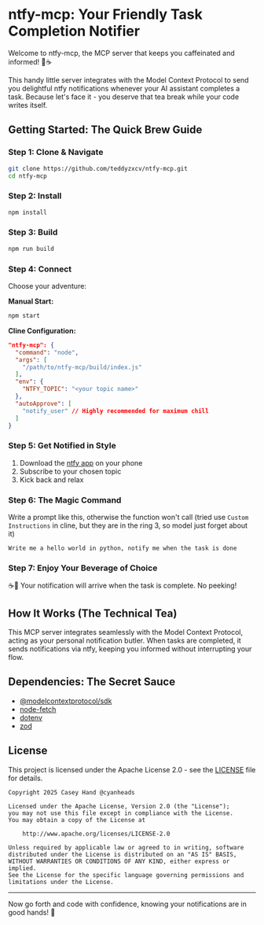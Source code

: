 # ntfy-mcp: Your Friendly Task Completion Notifier

Welcome to ntfy-mcp, the MCP server that keeps you caffeinated and informed! 🚀☕️

This handy little server integrates with the Model Context Protocol to send you delightful ntfy notifications whenever your AI assistant completes a task. Because let's face it - you deserve that tea break while your code writes itself.

## Getting Started: The Quick Brew Guide

### Step 1: Clone & Navigate
```bash
git clone https://github.com/teddyzxcv/ntfy-mcp.git
cd ntfy-mcp
```

### Step 2: Install 
```bash
npm install
```

### Step 3: Build 
```bash
npm run build
```

### Step 4: Connect
Choose your adventure:

**Manual Start:**
```bash
npm start
```

**Cline Configuration:**
```json
"ntfy-mcp": {
  "command": "node",
  "args": [
    "/path/to/ntfy-mcp/build/index.js"
  ],
  "env": {
    "NTFY_TOPIC": "<your topic name>"
  },
  "autoApprove": [
    "notify_user" // Highly recommended for maximum chill
  ]
}
```

### Step 5: Get Notified in Style
1. Download the [ntfy app](https://ntfy.sh) on your phone
2. Subscribe to your chosen topic
3. Kick back and relax

### Step 6: The Magic Command
Write a prompt like this, otherwise the function won't call 
(tried use `Custom Instructions` in cline, but they are in the ring 3, so model just forget about it)
```
Write me a hello world in python, notify me when the task is done
```

### Step 7: Enjoy Your Beverage of Choice
☕️🍵 Your notification will arrive when the task is complete. No peeking!

## How It Works (The Technical Tea)

This MCP server integrates seamlessly with the Model Context Protocol, acting as your personal notification butler. When tasks are completed, it sends notifications via ntfy, keeping you informed without interrupting your flow.

## Dependencies: The Secret Sauce

- [@modelcontextprotocol/sdk](https://github.com/modelcontextprotocol/typescript-sdk)
- [node-fetch](https://github.com/node-fetch/node-fetch)
- [dotenv](https://github.com/motdotla/dotenv)
- [zod](https://github.com/colinhacks/zod)



## License

This project is licensed under the Apache License 2.0 - see the [LICENSE](LICENSE) file for details.

```
Copyright 2025 Casey Hand @cyanheads

Licensed under the Apache License, Version 2.0 (the "License");
you may not use this file except in compliance with the License.
You may obtain a copy of the License at

    http://www.apache.org/licenses/LICENSE-2.0

Unless required by applicable law or agreed to in writing, software
distributed under the License is distributed on an "AS IS" BASIS,
WITHOUT WARRANTIES OR CONDITIONS OF ANY KIND, either express or implied.
See the License for the specific language governing permissions and
limitations under the License.
```

---

Now go forth and code with confidence, knowing your notifications are in good hands! 🎉
